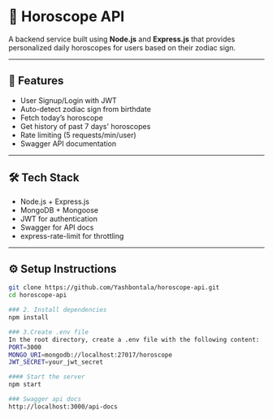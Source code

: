 # 🔮 Horoscope API

A backend service built using **Node.js** and **Express.js** that provides personalized daily horoscopes for users based on their zodiac sign.

---

## 🚀 Features

- User Signup/Login with JWT
- Auto-detect zodiac sign from birthdate
- Fetch today’s horoscope
- Get history of past 7 days' horoscopes
- Rate limiting (5 requests/min/user)
- Swagger API documentation

---

## 🛠 Tech Stack

- Node.js + Express.js
- MongoDB + Mongoose
- JWT for authentication
- Swagger for API docs
- express-rate-limit for throttling

---

## ⚙️ Setup Instructions


```bash
git clone https://github.com/Yashbontala/horoscope-api.git
cd horoscope-api

### 2. Install dependencies
npm install

### 3.Create .env file
In the root directory, create a .env file with the following content:
PORT=3000
MONGO_URI=mongodb://localhost:27017/horoscope
JWT_SECRET=your_jwt_secret

#### Start the server
npm start

### Swagger api docs
http://localhost:3000/api-docs
